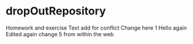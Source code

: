 # dropOutRepository
Homework and exercise
Text add for conflict
Change here 1
Hello again
Edited again 
change 5 from within the web 
